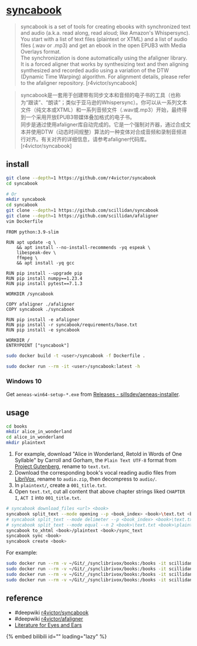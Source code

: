# [syncabook](https://github.com/r4victor/syncabook)

> syncabook is a set of tools for creating ebooks with synchronized text and audio (a.k.a. read along, read aloud; like Amazon's Whispersync). You start with a list of text files (plaintext or XTML) and a list of audio files (.wav or .mp3) and get an ebook in the open EPUB3 with Media Overlays format.  
> The synchronization is done automatically using the afaligner library. It is a forced aligner that works by synthesizing text and then aligning synthesized and recorded audio using a variation of the DTW (Dynamic Time Warping) algorithm. For alignment details, please refer to the afaligner repository. [r4victor/syncabook]

> syncabook是一套用于创建带有同步文本和音频的电子书的工具（也称为“跟读”、“朗读”；类似于亚马逊的Whispersync）。你可以从一系列文本文件（纯文本或XTML）和一系列音频文件（.wav或.mp3）开始，最终得到一个采用开放EPUB3带媒体叠加格式的电子书。  
> 同步是通过使用afaligner库自动完成的。它是一个强制对齐器，通过合成文本并使用DTW（动态时间规整）算法的一种变体对合成音频和录制音频进行对齐。有关对齐的详细信息，请参考afaligner代码库。 [r4victor/syncabook]

## install

```sh
git clone --depth=1 https://github.com/r4victor/syncabook
cd syncabook
```

```sh
# Or
mkdir syncabook
cd syncabook
git clone --depth=1 https://github.com/scillidan/syncabook
git clone --depth=1 https://github.com/scillidan/afaligner
vim Dockerfile
```

```
FROM python:3.9-slim

RUN apt update -q \
    && apt install --no-install-recommends -yq espeak \
    libespeak-dev \
    ffmpeg \
    && apt install -yq gcc

RUN pip install --upgrade pip
RUN pip install numpy==1.23.4
RUN pip install pytest==7.1.3

WORKDIR /syncabook

COPY afaligner ./afaligner
COPY syncabook ./syncabook

RUN pip install -e afaligner
RUN pip install -r syncabook/requirements/base.txt
RUN pip install -e syncabook

WORKDIR /
ENTRYPOINT ["syncabook"]
```

```sh
sudo docker build -t <user>/syncabook -f Dockerfile .
```

```sh
sudo docker run --rm -it <user>/syncabook:latest -h
```

### Windows 10

Get `aeneas-win64-setup-*.exe` from [Releases - sillsdev/aeneas-installer](https://github.com/sillsdev/aeneas-installer/releases).

## usage

```sh
cd books
mkdir alice_in_wonderland
cd alice_in_wonderland
mkdir plaintext
```

1. For example, download "Alice in Wonderland, Retold in Words of One Syllable" by Carroll and Gorham, the `Plain Text UTF-8` format from [Project Gutenberg](https://www.gutenberg.org/ebooks/19551), rename to `text.txt`.
2. Download the corresponding book's vocal reading audio files from [LibriVox](https://librivox.org/alice-in-wonderland-retold-in-words-of-one-syllable-by-jc-gorham/), rename to `audio.zip`, then decompress to `audio/`.
3. In `plaintext/`, create a `001_title.txt`.
4. Open `text.txt`, cut all content that above chapter strings liked `CHAPTER I`, `ACT I` into `001_title.txt`.

```sh
# syncabook download_files <url> <book>
syncabook split_text --mode opening --p <book_index> <book>\text.txt <book>\plaintext
# syncabook split_text --mode delimeter --p <book_index> <book>\text.txt <book>\plaintext
# syncabook split_text --mode equal --n 2 <book>\text.txt <book>\plaintext
syncabook to_xhtml <book>/plaintext <book>/sync_text
syncabook sync <book>
syncabook create <book>
```

For example:

```sh
sudo docker run --rm -v ~/Git/_/synclibrivox/books:/books -it scillidan/syncabook:latest split_text --mode opening --p CHAPTER books/alice_in_wonderland/text.txt books/alice_in_wonderland/plaintext
sudo docker run --rm -v ~/Git/_/synclibrivox/books:/books -it scillidan/syncabook:latest to_xhtml books/alice_in_wonderland/plaintext books/alice_in_wonderland/sync_text
sudo docker run --rm -v ~/Git/_/synclibrivox/books:/books -it scillidan/syncabook:latest sync books/alice_in_wonderland
sudo docker run --rm -v ~/Git/_/synclibrivox/books:/books -it scillidan/syncabook:latest create books/alice_in_wonderland
```

## reference

- #deepwiki [r4victor/syncabook](https://deepwiki.com/r4victor/syncabook)
- #deepwiki [r4victor/afaligner](https://deepwiki.com/r4victor/afaligner)
- [Literature for Eyes and Ears](https://www.youtube.com/@literature_for_eyes_and_ears/videos)

[^1]: [Installing aeneas - Linux](https://github.com/readbeyond/aeneas/blob/master/wiki/INSTALL.md#linux)

{% embed bilibili id="<id>" loading="lazy" %}

